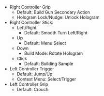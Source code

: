 - Right Controller Grip
	- Default: Build Gun Secondary Action
	- Hologram Lock/Nudge: Unlock Hologram
- Right Controller Stick:
	- Left/Right
		- Default: Smooth Turn Left/Right
	- Up
		- Default: Menu Select
	- Down
		- Build Mode: Rotate Hologram
	- Click
		- Default: Building Sample
- Left Controller Trigger
	- Default: Jump/Up
	- Context Menu: Select/Trigger
- Left Controller Grip
	- Default: Crouch